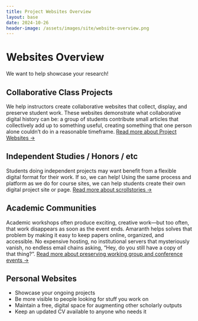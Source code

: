```yaml
---
title: Project Websites Overview
layout: base
date: 2024-10-26
header-image: /assets/images/site/website-overview.png
---
```


# Websites Overview
We want to help showcase your research! 

## Collaborative Class Projects
We help instructors create collaborative websites that collect, display, and preserve student work. These websites demonstrate what collaborative digital history can be: a group of students contribute small articles that collectively add up to something useful, creating something that one person alone couldn’t do in a reasonable timeframe. [Read more about Project Websites →](class-projects)

## Independent Studies / Honors / etc
Students doing independent projects may want benefit from a flexible digital format for their work. If so, we can help! Using the same process and platform as we do for course sites, we can help students create their own digital project site or page. [Read more about scrollstories →](scrollstories)

## Academic Communities
Academic workshops often produce exciting, creative work—but too often, that work disappears as soon as the event ends. Amaranth helps solves that problem by making it easy to keep papers online, organized, and accessible. No expensive hosting, no institutional servers that mysteriously vanish, no endless email chains asking, “Hey, do you still have a copy of that thing?”. [Read more about preserving working group and conference events →](communities)

## Personal Websites
- Showcase your ongoing projects
- Be more visible to people looking for stuff you work on
- Maintain a free, digital space for augmenting other scholarly outputs
- Keep an updated CV available to anyone who needs it

